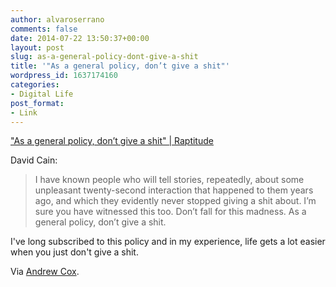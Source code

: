```yaml
---
author: alvaroserrano
comments: false
date: 2014-07-22 13:50:37+00:00
layout: post
slug: as-a-general-policy-dont-give-a-shit
title: '"As a general policy, don’t give a shit"'
wordpress_id: 1637174160
categories:
- Digital Life
post_format:
- Link
---
```


["As a general policy, don’t give a shit" | Raptitude](http://www.raptitude.com/2014/07/not-giving-a-shit/)

David Cain:


<blockquote>I have known people who will tell stories, repeatedly, about some unpleasant twenty-second interaction that happened to them years ago, and which they evidently never stopped giving a shit about. I’m sure you have witnessed this too. Don’t fall for this madness. As a general policy, don’t give a shit.</blockquote>



I've long subscribed to this policy and in my experience, life gets a lot easier when you just don't give a shit.

Via [Andrew Cox](https://twitter.com/coxandrew/status/491539273976655873).
